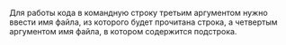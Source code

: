 Для работы кода в командную строку третьим аргументом нужно ввести имя файла, из которого будет прочитана строка, а четвертым аргументом имя файла, в котором содержится подстрока.
